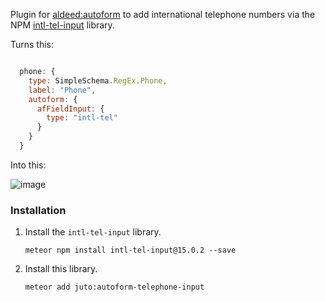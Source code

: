 Plugin for [aldeed:autoform](https://github.com/aldeed/meteor-autoform) to add international telephone numbers 
via the NPM [intl-tel-input](https://www.npmjs.com/package/intl-tel-input) library.

Turns this:

```js

  phone: {
    type: SimpleSchema.RegEx.Phone,
    label: "Phone",
    autoform: {
      afFieldInput: {
        type: "intl-tel"
      }
    }
  }

```

Into this:

![image](https://raw.github.com/jackocnr/intl-tel-input/master/screenshots/vanilla.png)

### Installation

1. Install the `intl-tel-input` library.

    ```
    meteor npm install intl-tel-input@15.0.2 --save
    ```

2. Install this library.

    ```
    meteor add juto:autoform-telephone-input
    ```
